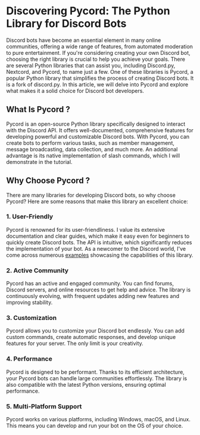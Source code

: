 # Discovering Pycord: The Python Library for Discord Bots
Discord bots have become an essential element in many online communities, offering a wide range of features, from automated moderation to pure entertainment. If you're considering creating your own Discord bot, choosing the right library is crucial to help you achieve your goals. There are several Python libraries that can assist you, including Discord.py, Nextcord, and Pycord, to name just a few. One of these libraries is Pycord, a popular Python library that simplifies the process of creating Discord bots. It is a fork of discord.py. In this article, we will delve into Pycord and explore what makes it a solid choice for Discord bot developers.
## What Is Pycord ?
Pycord is an open-source Python library specifically designed to interact with the Discord API. It offers well-documented, comprehensive features for developing powerful and customizable Discord bots. With Pycord, you can create bots to perform various tasks, such as member management, message broadcasting, data collection, and much more. An additional advantage is its native implementation of slash commands, which I will demonstrate in the tutorial.
## Why Choose Pycord ?
There are many libraries for developing Discord bots, so why choose Pycord? Here are some reasons that make this library an excellent choice:
### 1. User-Friendly
Pycord is renowned for its user-friendliness. I value its extensive documentation and clear guides, which make it easy even for beginners to quickly create Discord bots. The API is intuitive, which significantly reduces the implementation of your bot. As a newcomer to the Discord world, I've come across numerous [examples](https://github.com/Pycord-Development/pycord/tree/master/examples) showcasing the capabilities of this library.
### 2. Active Community
Pycord has an active and engaged community. You can find forums, Discord servers, and online resources to get help and advice. The library is continuously evolving, with frequent updates adding new features and improving stability.
### 3. Customization
Pycord allows you to customize your Discord bot endlessly. You can add custom commands, create automatic responses, and develop unique features for your server. The only limit is your creativity.
### 4. Performance
Pycord is designed to be performant. Thanks to its efficient architecture, your Pycord bots can handle large communities effortlessly. The library is also compatible with the latest Python versions, ensuring optimal performance.
### 5. Multi-Platform Support
Pycord works on various platforms, including Windows, macOS, and Linux. This means you can develop and run your bot on the OS of your choice.
